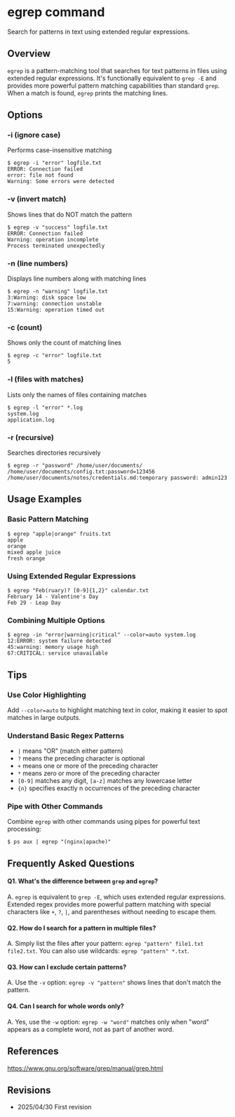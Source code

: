 # egrep command

Search for patterns in text using extended regular expressions.

## Overview

`egrep` is a pattern-matching tool that searches for text patterns in files using extended regular expressions. It's functionally equivalent to `grep -E` and provides more powerful pattern matching capabilities than standard `grep`. When a match is found, `egrep` prints the matching lines.

## Options

### **-i** (ignore case)

Performs case-insensitive matching

```console
$ egrep -i "error" logfile.txt
ERROR: Connection failed
error: file not found
Warning: Some errors were detected
```

### **-v** (invert match)

Shows lines that do NOT match the pattern

```console
$ egrep -v "success" logfile.txt
ERROR: Connection failed
Warning: operation incomplete
Process terminated unexpectedly
```

### **-n** (line numbers)

Displays line numbers along with matching lines

```console
$ egrep -n "warning" logfile.txt
3:Warning: disk space low
7:warning: connection unstable
15:Warning: operation timed out
```

### **-c** (count)

Shows only the count of matching lines

```console
$ egrep -c "error" logfile.txt
5
```

### **-l** (files with matches)

Lists only the names of files containing matches

```console
$ egrep -l "error" *.log
system.log
application.log
```

### **-r** (recursive)

Searches directories recursively

```console
$ egrep -r "password" /home/user/documents/
/home/user/documents/config.txt:password=123456
/home/user/documents/notes/credentials.md:temporary password: admin123
```

## Usage Examples

### Basic Pattern Matching

```console
$ egrep "apple|orange" fruits.txt
apple
orange
mixed apple juice
fresh orange
```

### Using Extended Regular Expressions

```console
$ egrep "Feb(ruary)? [0-9]{1,2}" calendar.txt
February 14 - Valentine's Day
Feb 29 - Leap Day
```

### Combining Multiple Options

```console
$ egrep -in "error|warning|critical" --color=auto system.log
12:ERROR: system failure detected
45:warning: memory usage high
67:CRITICAL: service unavailable
```

## Tips

### Use Color Highlighting
Add `--color=auto` to highlight matching text in color, making it easier to spot matches in large outputs.

### Understand Basic Regex Patterns
- `|` means "OR" (match either pattern)
- `?` means the preceding character is optional
- `+` means one or more of the preceding character
- `*` means zero or more of the preceding character
- `[0-9]` matches any digit, `[a-z]` matches any lowercase letter
- `{n}` specifies exactly n occurrences of the preceding character

### Pipe with Other Commands
Combine `egrep` with other commands using pipes for powerful text processing:
```console
$ ps aux | egrep "(nginx|apache)"
```

## Frequently Asked Questions

#### Q1. What's the difference between `grep` and `egrep`?
A. `egrep` is equivalent to `grep -E`, which uses extended regular expressions. Extended regex provides more powerful pattern matching with special characters like `+`, `?`, `|`, and parentheses without needing to escape them.

#### Q2. How do I search for a pattern in multiple files?
A. Simply list the files after your pattern: `egrep "pattern" file1.txt file2.txt`. You can also use wildcards: `egrep "pattern" *.txt`.

#### Q3. How can I exclude certain patterns?
A. Use the `-v` option: `egrep -v "pattern"` shows lines that don't match the pattern.

#### Q4. Can I search for whole words only?
A. Yes, use the `-w` option: `egrep -w "word"` matches only when "word" appears as a complete word, not as part of another word.

## References

https://www.gnu.org/software/grep/manual/grep.html

## Revisions

- 2025/04/30 First revision